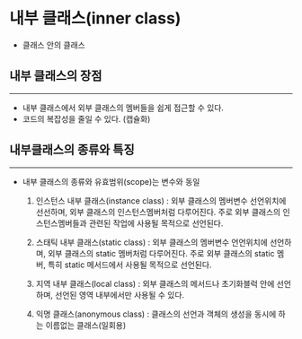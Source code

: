 내부 클래스(inner class)
=========================

* 클래스 안의 클래스 

내부 클래스의 장점
---------
*****

* 내부 클래스에서 외부 클래스의 멤버들을 쉽게 접근할 수 있다.
* 코드의 복잡성을 줄일 수 있다. (캡슐화)



내부클래스의 종류와 특징
------------
*****
* 내부 클래스의 종류와 유효범위(scope)는 변수와 동일

  1. 인스턴스 내부 클래스(instance class)
  : 외부 클래스의 멤버변수 선언위치에 선선하며, 외부 클래스의 인스턴스멤버처럼 다루어진다. 주로 외부 클래스의 인스턴스멤버들과 관련된 작업에 사용될 목적으로 선언된다.
  
  2. 스태틱 내부 클래스(static class)
  : 외부 클래스의 멤버변수 언언위치에 선언하며, 외부 클래스의 static 멤버처럼 다루어진다. 주로 외부 클래스의 static 멤버, 특히 static 메서드에서 사용될 목적으로 선언된다.

  3. 지역 내부 클래스(local class)
  : 외부 클래스의 메서드나 초기화블럭 안에 선언하며, 선언된 영역 내부에서만 사용될 수 있다.
  
  4. 익명 클래스(anonymous class)
  : 클래스의 선언과 객체의 생성을 동시에 하는 이름없는 클래스(일회용)

